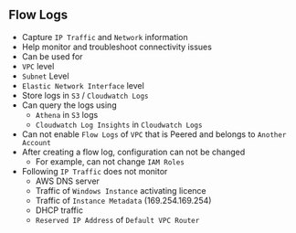 ## Flow Logs

- Capture `IP Traffic` and `Network` information
- Help monitor and troubleshoot connectivity issues
- Can be used for
- `VPC` level
- `Subnet` Level
- `Elastic Network Interface` level
- Store logs in `S3` / `Cloudwatch Logs`
- Can query the logs using
  - `Athena` in `S3` logs
  - `Cloudwatch Log Insights` in `Cloudwatch Logs`
- Can not enable `Flow Logs` of `VPC` that is Peered and belongs to `Another Account`
- After creating a flow log, configuration can not be changed
  - For example, can not change `IAM Roles`
- Following `IP Traffic` does not monitor
  - AWS DNS server
  - Traffic of `Windows Instance` activating licence
  - Traffic of `Instance Metadata` (169.254.169.254)
  - DHCP traffic
  - `Reserved IP Address` of `Default VPC Router`
